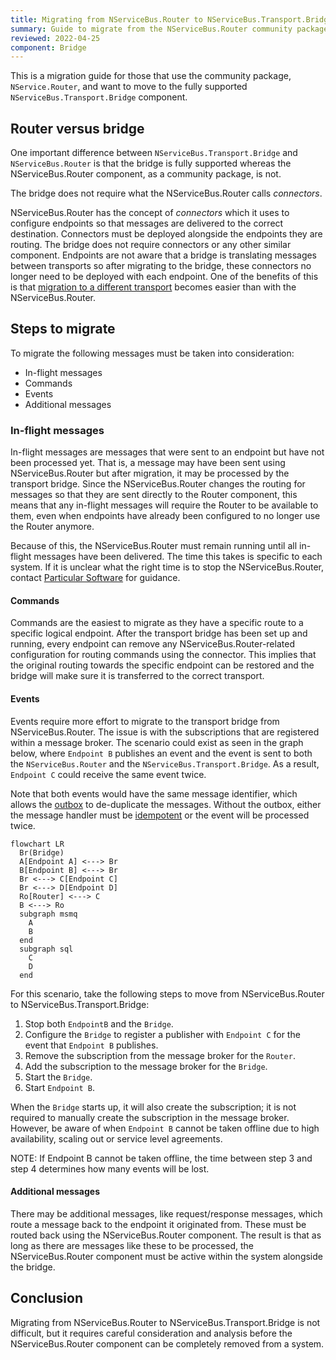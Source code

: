 ```yaml
---
title: Migrating from NServiceBus.Router to NServiceBus.Transport.Bridge
summary: Guide to migrate from the NServiceBus.Router community package to the transport bridge
reviewed: 2022-04-25
component: Bridge
---
```

This is a migration guide for those that use the community package, `NService.Router`, and want to move to the fully supported `NServiceBus.Transport.Bridge` component.

## Router versus bridge

One important difference between `NServiceBus.Transport.Bridge` and `NServiceBus.Router` is that the bridge is fully supported whereas the NServiceBus.Router component, as a community package, is not.

The bridge does not require what the NServiceBus.Router calls _connectors_.

NServiceBus.Router has the concept of _connectors_ which it uses to configure endpoints so that messages are delivered to the correct destination. Connectors must be deployed alongside the endpoints they are routing. The bridge does not require connectors or any other similar component. Endpoints are not aware that a bridge is translating messages between transports so after migrating to the bridge, these connectors no longer need to be deployed with each endpoint. One of the benefits of this is that [migration to a different transport](scenarios.md) becomes easier than with the NServiceBus.Router.

## Steps to migrate

To migrate the following messages must be taken into consideration:

- In-flight messages
- Commands
- Events
- Additional messages

### In-flight messages

In-flight messages are messages that were sent to an endpoint but have not been processed yet. That is, a message may have been sent using NServiceBus.Router but after migration, it may be processed by the transport bridge. Since the NServiceBus.Router changes the routing for messages so that they are sent directly to the Router component, this means that any in-flight messages will require the Router to be available to them, even when endpoints have already been configured to no longer use the Router anymore.

Because of this, the NServiceBus.Router must remain running until all in-flight messages have been delivered. The time this takes is specific to each system. If it is unclear what the right time is to stop the NServiceBus.Router, contact [Particular Software](https://particular.net/contactus) for guidance.

#### Commands

Commands are the easiest to migrate as they have a specific route to a specific logical endpoint. After the transport bridge has been set up and running, every endpoint can remove any NServiceBus.Router-related configuration for routing commands using the connector. This implies that the original routing towards the specific endpoint can be restored and the bridge will make sure it is transferred to the correct transport.

#### Events

Events require more effort to migrate to the transport bridge from NServiceBus.Router. The issue is with the subscriptions that are registered within a message broker. The scenario could exist as seen in the graph below, where `Endpoint B` publishes an event and the event is sent to both the `NServiceBus.Router` and the `NServiceBus.Transport.Bridge`. As a result, `Endpoint C` could receive the same event twice.

Note that both events would have the same message identifier, which allows the [outbox](/nservicebus/outbox/) to de-duplicate the messages. Without the outbox, either the message handler must be [idempotent](/nservicebus/concepts/glossary.md#idempotence) or the event will be processed twice.

```mermaid
flowchart LR
  Br(Bridge)
  A[Endpoint A] <---> Br
  B[Endpoint B] <---> Br
  Br <---> C[Endpoint C]
  Br <---> D[Endpoint D]
  Ro[Router] <---> C
  B <---> Ro
  subgraph msmq
    A
    B
  end
  subgraph sql
    C
    D
  end
```

For this scenario, take the following steps to move from NServiceBus.Router to NServiceBus.Transport.Bridge:

1. Stop both `EndpointB` and the `Bridge`.
1. Configure the `Bridge` to register a publisher with `Endpoint C` for the event that `Endpoint B` publishes.
2. Remove the subscription from the message broker for the `Router`.
3. Add the subscription to the message broker for the `Bridge`.
4. Start the `Bridge`.
5. Start `Endpoint B`.

When the `Bridge` starts up, it will also create the subscription; it is not required to manually create the subscription in the message broker. However, be aware of when `Endpoint B` cannot be taken offline due to high availability, scaling out or service level agreements.

NOTE: If Endpoint B cannot be taken offline, the time between step 3 and step 4 determines how many events will be lost.

#### Additional messages

There may be additional messages, like request/response messages, which route a message back to the endpoint it originated from. These must be routed back using the NServiceBus.Router component. The result is that as long as there are messages like these to be processed, the NServiceBus.Router component must be active within the system alongside the bridge.

## Conclusion

Migrating from NServiceBus.Router to NServiceBus.Transport.Bridge is not difficult, but it requires careful consideration and analysis before the NServiceBus.Router component can be completely removed from a system.
